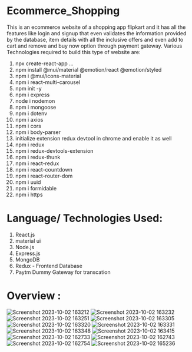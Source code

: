 # Ecommerce_Shopping
This is an ecommerce website of a shopping app flipkart and it has all the features like login and signup that even validates the information provided by the database, item details with all the inclusive offers and even add to cart and remove and buy now option through payment gateway. Various Technologies required to build this type of website are:
1) npx create-react-app ...
2) npm install @mui/material @emotion/react @emotion/styled
3) npm i @mui/icons-material
4) npm i react-multi-carousel
5) npm init -y
6) npm i express
7) node i nodemon
8) npm i mongoose
9) npm i dotenv
10) npm i axios
11) npm i cors
12) npm i body-parser
13) initialize extension redux devtool in chrome and enable it as well
14) npm i redux
15) npm i redux-devtools-extension
16) npm i redux-thunk
17) npm i react-redux
18) npm i react-countdown
19) npm i react-router-dom
20) npm i uuid
21) npm i formidable
22) npm i https

# Language/ Technologies Used:
1) React.js
2) material ui
3) Node.js
4) Express.js
5) MongoDB
6) Redux - Frontend Database
7) Paytm Dummy Gateway for transcation

# Overview :
![Screenshot 2023-10-02 163212](https://github.com/garvita2003/Ecommerce_Shopping/assets/102051676/d8976733-17e6-46c0-8b97-1f9a01875122)
![Screenshot 2023-10-02 163232](https://github.com/garvita2003/Ecommerce_Shopping/assets/102051676/348d936d-a131-402c-a336-30d6b17b8490)
![Screenshot 2023-10-02 163251](https://github.com/garvita2003/Ecommerce_Shopping/assets/102051676/ed85cd5a-593c-4e86-aaef-c72a59aae075)
![Screenshot 2023-10-02 163305](https://github.com/garvita2003/Ecommerce_Shopping/assets/102051676/a28ed5d6-b313-40b5-ab41-7f32c10ae145)
![Screenshot 2023-10-02 163320](https://github.com/garvita2003/Ecommerce_Shopping/assets/102051676/e851b4a3-9a6b-407d-9fe3-5d66b9c48f21)
![Screenshot 2023-10-02 163331](https://github.com/garvita2003/Ecommerce_Shopping/assets/102051676/5faa6cfc-87fa-414d-bf7d-480791213d8f)
![Screenshot 2023-10-02 163348](https://github.com/garvita2003/Ecommerce_Shopping/assets/102051676/02197a89-1b3d-4633-9940-9928bbd4bf30)
![Screenshot 2023-10-02 163415](https://github.com/garvita2003/Ecommerce_Shopping/assets/102051676/0a359ab8-3123-4f29-aca8-b273641cdb1e)
![Screenshot 2023-10-02 162733](https://github.com/garvita2003/Ecommerce_Shopping/assets/102051676/818021f5-e584-4b85-9df0-bd6b265070b3)
![Screenshot 2023-10-02 162743](https://github.com/garvita2003/Ecommerce_Shopping/assets/102051676/6caca400-28bd-444b-bead-05b9574bfebb)
![Screenshot 2023-10-02 162754](https://github.com/garvita2003/Ecommerce_Shopping/assets/102051676/4b77cf1f-747c-4efd-98f4-b00950e13303)
![Screenshot 2023-10-02 165236](https://github.com/garvita2003/Ecommerce_Shopping/assets/102051676/2222168a-1710-428b-b01b-c6ac7709d29b)



